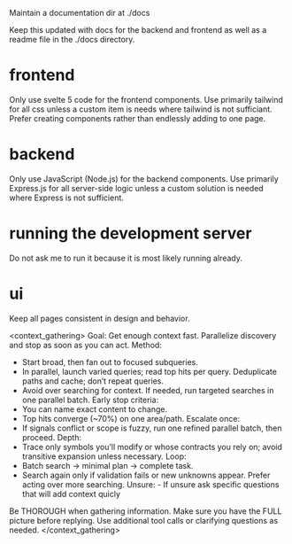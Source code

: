Maintain a documentation dir at ./docs

Keep this updated with docs for the backend and frontend as well as a readme file in the ./docs directory.

# frontend

Only use svelte 5 code for the frontend components.
Use primarily tailwind for all css unless a custom item is needs where tailwind is not sufficiant.
Prefer creating components rather than endlessly adding to one page.

# backend

Only use JavaScript (Node.js) for the backend components.
Use primarily Express.js for all server-side logic unless a custom solution is needed where Express is not sufficient.

# running the development server

Do not ask me to run it because it is most likely running already.

# ui

Keep all pages consistent in design and behavior.

<context_gathering>
Goal: Get enough context fast. Parallelize discovery and stop as soon as you can act.
Method:

- Start broad, then fan out to focused subqueries.
- In parallel, launch varied queries; read top hits per query. Deduplicate paths and cache; don’t repeat queries.
- Avoid over searching for context. If needed, run targeted searches in one parallel batch.
  Early stop criteria:
- You can name exact content to change.
- Top hits converge (~70%) on one area/path.
  Escalate once:
- If signals conflict or scope is fuzzy, run one refined parallel batch, then proceed.
  Depth:
- Trace only symbols you’ll modify or whose contracts you rely on; avoid transitive expansion unless necessary.
  Loop:
- Batch search → minimal plan → complete task.
- Search again only if validation fails or new unknowns appear. Prefer acting over more searching.
  Unsure: - If unsure ask specific questions that will add context quicly

Be THOROUGH when gathering information. Make sure you have the FULL picture before replying. Use additional tool calls or clarifying questions as needed.
</context_gathering>

